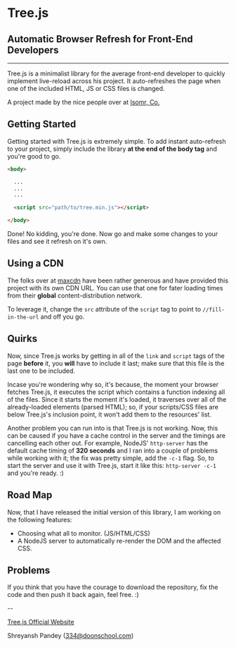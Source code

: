 # Tree.js
## Automatic Browser Refresh for Front-End Developers
---

Tree.js is a minimalist library for the average front-end developer to quickly implement live-reload across his project. It auto-refreshes the page when one of the included HTML, JS or CSS files is changed.

A project made by the nice people over at [Isomr, Co.](http://isomr.co)


## Getting Started
Getting started with Tree.js is extremely simple. To add instant auto-refresh to your project, simply include the library **at the end of the body tag** and you're good to go.

```html
<body>

  ...
  ...
  ...

  <script src="path/to/tree.min.js"></script>

</body>
```

Done! No kidding, you're done. Now go and make some changes to your files and see it refresh on it's own.

## Using a CDN
The folks over at [maxcdn](http://maxcdn.com) have been rather generous and have provided this project with its own CDN URL. You can use that one for fater loading times from their **global** content-distribution network.

To leverage it, change the `src` attribute of the `script` tag to point to `//fill-in-the-url` and off you go.

## Quirks
Now, since Tree.js works by getting in all of the `link` and `script` tags of the page **before** it, you **will** have to include it last; make sure that this file is the last one to be included.

Incase you're wondering why so, it's because, the moment your browser fetches Tree.js, it executes the script which contains a function indexing all of the files. Since it starts the moment it's loaded, it traverses over all of the already-loaded elements (parsed HTML); so, if your scripts/CSS files are below Tree.js's inclusion point, it won't add them to the resources' list.

Another problem you can run into is that Tree.js is not working. Now, this can be caused if you have a cache control in the server and the timings are cancelling each other out. For example, NodeJS' `http-server` has the default cache timing of **320 seconds** and I ran into a couple of problems while working with it; the fix was pretty simple, add the `-c-1` flag. So, to start the server and use it with Tree.js, start it like this: `http-server -c-1` and you're ready. :)

## Road Map
Now, that I have released the initial version of this library, I am working on the following features:

- Choosing what all to monitor. (JS/HTML/CSS)
- A NodeJS server to automatically re-render the DOM and the affected CSS. 

## Problems
If you think that you have the courage to download the repository, fix the code and then push it back again, feel free. :)

--

[Tree.js Official Website](http://isomr.co/treejs)

Shreyansh Pandey ([334@doonschool.com](mailto:334@doonschool.com))
